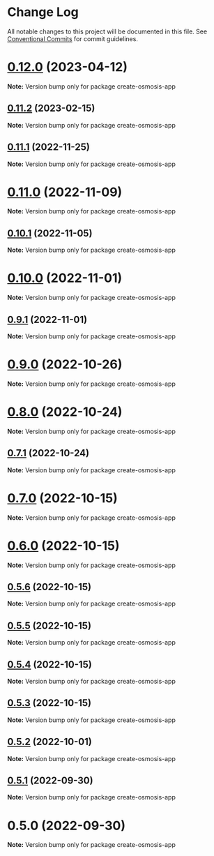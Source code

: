# Change Log

All notable changes to this project will be documented in this file.
See [Conventional Commits](https://conventionalcommits.org) for commit guidelines.

# [0.12.0](https://github.com/cosmology-tech/create-cosmos-app/compare/create-osmosis-app@0.11.2...create-osmosis-app@0.12.0) (2023-04-12)

**Note:** Version bump only for package create-osmosis-app





## [0.11.2](https://github.com/cosmology-tech/create-cosmos-app/compare/create-osmosis-app@0.11.1...create-osmosis-app@0.11.2) (2023-02-15)

**Note:** Version bump only for package create-osmosis-app





## [0.11.1](https://github.com/cosmology-tech/create-cosmos-app/compare/create-osmosis-app@0.11.0...create-osmosis-app@0.11.1) (2022-11-25)

**Note:** Version bump only for package create-osmosis-app





# [0.11.0](https://github.com/cosmology-tech/create-cosmos-app/compare/create-osmosis-app@0.10.1...create-osmosis-app@0.11.0) (2022-11-09)

**Note:** Version bump only for package create-osmosis-app





## [0.10.1](https://github.com/cosmology-tech/create-cosmos-app/compare/create-osmosis-app@0.10.0...create-osmosis-app@0.10.1) (2022-11-05)

**Note:** Version bump only for package create-osmosis-app





# [0.10.0](https://github.com/cosmology-tech/create-cosmos-app/compare/create-osmosis-app@0.9.1...create-osmosis-app@0.10.0) (2022-11-01)

**Note:** Version bump only for package create-osmosis-app





## [0.9.1](https://github.com/cosmology-tech/create-cosmos-app/compare/create-osmosis-app@0.9.0...create-osmosis-app@0.9.1) (2022-11-01)

**Note:** Version bump only for package create-osmosis-app





# [0.9.0](https://github.com/cosmology-tech/create-cosmos-app/compare/create-osmosis-app@0.8.0...create-osmosis-app@0.9.0) (2022-10-26)

**Note:** Version bump only for package create-osmosis-app





# [0.8.0](https://github.com/cosmology-tech/create-cosmos-app/compare/create-osmosis-app@0.7.1...create-osmosis-app@0.8.0) (2022-10-24)

**Note:** Version bump only for package create-osmosis-app





## [0.7.1](https://github.com/cosmology-tech/create-cosmos-app/compare/create-osmosis-app@0.7.0...create-osmosis-app@0.7.1) (2022-10-24)

**Note:** Version bump only for package create-osmosis-app





# [0.7.0](https://github.com/cosmology-tech/create-cosmos-app/compare/create-osmosis-app@0.6.0...create-osmosis-app@0.7.0) (2022-10-15)

**Note:** Version bump only for package create-osmosis-app





# [0.6.0](https://github.com/cosmology-tech/create-cosmos-app/compare/create-osmosis-app@0.5.6...create-osmosis-app@0.6.0) (2022-10-15)

**Note:** Version bump only for package create-osmosis-app





## [0.5.6](https://github.com/cosmology-tech/create-cosmos-app/compare/create-osmosis-app@0.5.5...create-osmosis-app@0.5.6) (2022-10-15)

**Note:** Version bump only for package create-osmosis-app





## [0.5.5](https://github.com/cosmology-tech/create-cosmos-app/compare/create-osmosis-app@0.5.4...create-osmosis-app@0.5.5) (2022-10-15)

**Note:** Version bump only for package create-osmosis-app





## [0.5.4](https://github.com/cosmology-tech/create-cosmos-app/compare/create-osmosis-app@0.5.3...create-osmosis-app@0.5.4) (2022-10-15)

**Note:** Version bump only for package create-osmosis-app





## [0.5.3](https://github.com/cosmology-tech/create-cosmos-app/compare/create-osmosis-app@0.5.2...create-osmosis-app@0.5.3) (2022-10-15)

**Note:** Version bump only for package create-osmosis-app





## [0.5.2](https://github.com/cosmology-tech/create-cosmos-app/compare/create-osmosis-app@0.5.1...create-osmosis-app@0.5.2) (2022-10-01)

**Note:** Version bump only for package create-osmosis-app





## [0.5.1](https://github.com/cosmology-tech/create-cosmos-app/compare/create-osmosis-app@0.5.0...create-osmosis-app@0.5.1) (2022-09-30)

**Note:** Version bump only for package create-osmosis-app





# 0.5.0 (2022-09-30)

**Note:** Version bump only for package create-osmosis-app
